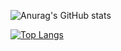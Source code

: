 ![Anurag's GitHub stats](https://github-readme-stats.vercel.app/api?username=JarlinFonseca&show_icons=true&theme=onedark)


[![Top Langs](https://github-readme-stats.vercel.app/api/top-langs/?username=JarlinFonseca&layout=compact)](https://github.com/JarlinFonseca/github-readme-stats)
